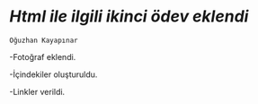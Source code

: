 
# *Html ile ilgili  ikinci ödev eklendi*

``` Oğuzhan Kayapınar ```

-Fotoğraf eklendi.

-İçindekiler oluşturuldu.

-Linkler verildi.


